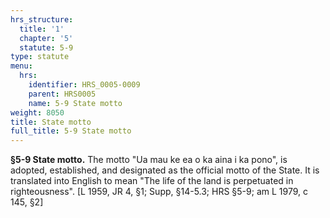 ```yaml
---
hrs_structure:
  title: '1'
  chapter: '5'
  statute: 5-9
type: statute
menu:
  hrs:
    identifier: HRS_0005-0009
    parent: HRS0005
    name: 5-9 State motto
weight: 8050
title: State motto
full_title: 5-9 State motto
---
```

**§5-9 State motto.** The motto "Ua mau ke ea o ka aina i ka pono", is adopted, established, and designated as the official motto of the State. It is translated into English to mean "The life of the land is perpetuated in righteousness". [L 1959, JR 4, §1; Supp, §14-5.3; HRS §5-9; am L 1979, c 145, §2]